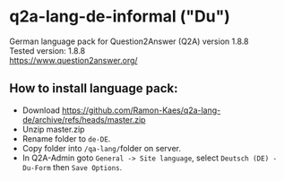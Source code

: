 # q2a-lang-de-informal ("Du")

German language pack for Question2Answer (Q2A) version 1.8.8  
Tested version: 1.8.8  
https://www.question2answer.org/

## How to install language pack: ##

* Download https://github.com/Ramon-Kaes/q2a-lang-de/archive/refs/heads/master.zip
* Unzip master.zip
* Rename folder to `de-DE`.
* Copy folder into `/qa-lang/`folder on server.
* In Q2A-Admin goto `General -> Site language`, select `Deutsch (DE) - Du-Form` then `Save Options`.
